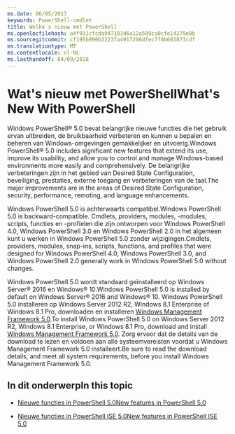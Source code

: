 ```yaml
---
ms.date: 06/05/2017
keywords: PowerShell-cmdlet
title: Welke s nieuw met PowerShell
ms.openlocfilehash: a4f931cfcda947181d6a12a509ca0cfe14279e8b
ms.sourcegitcommit: cf195b090b3223fa4917206dfec7f0b603873cdf
ms.translationtype: MT
ms.contentlocale: nl-NL
ms.lasthandoff: 04/09/2018
---
```

# <a name="what39s-new-with-powershell"></a><span data-ttu-id="8727c-103">Wat&#39;s nieuw met PowerShell</span><span class="sxs-lookup"><span data-stu-id="8727c-103">What&#39;s New With PowerShell</span></span>
<span data-ttu-id="8727c-104">Windows PowerShell® 5.0 bevat belangrijke nieuwe functies die het gebruik ervan uitbreiden, de bruikbaarheid verbeteren en kunnen u bepalen en beheren van Windows-omgevingen gemakkelijker en uitvoerig.</span><span class="sxs-lookup"><span data-stu-id="8727c-104">Windows PowerShell® 5.0 includes significant new features that extend its use, improve its usability, and allow you to control and manage Windows-based environments more easily and comprehensively.</span></span>  <span data-ttu-id="8727c-105">De belangrijke verbeteringen zijn in het gebied van Desired State Configuration, beveiliging, prestaties, externe toegang en verbeteringen van de taal.</span><span class="sxs-lookup"><span data-stu-id="8727c-105">The major improvements are in the areas of Desired State Configuration, security, performance, remoting, and language enhancements.</span></span>

<span data-ttu-id="8727c-106">Windows PowerShell 5.0 is achterwaarts compatibel.</span><span class="sxs-lookup"><span data-stu-id="8727c-106">Windows PowerShell 5.0 is backward-compatible.</span></span> <span data-ttu-id="8727c-107">Cmdlets, providers, modules, -modules, scripts, functies en -profielen die zijn ontworpen voor Windows PowerShell 4.0, Windows PowerShell 3.0 en Windows PowerShell 2.0 in het algemeen kunt u werken in Windows PowerShell 5.0 zonder wijzigingen.</span><span class="sxs-lookup"><span data-stu-id="8727c-107">Cmdlets, providers, modules, snap-ins, scripts, functions, and profiles that were designed for Windows PowerShell 4.0, Windows PowerShell 3.0, and Windows PowerShell 2.0 generally work in Windows PowerShell 5.0 without changes.</span></span>

<span data-ttu-id="8727c-108">Windows PowerShell 5.0 wordt standaard geïnstalleerd op Windows Server® 2016 en Windows® 10.</span><span class="sxs-lookup"><span data-stu-id="8727c-108">Windows PowerShell 5.0 is installed by default on Windows Server® 2016 and Windows® 10.</span></span> <span data-ttu-id="8727c-109">Windows PowerShell 5.0 installeren op Windows Server 2012 R2, Windows 8.1 Enterprise of Windows 8.1 Pro, downloaden en installeren [Windows Management Framework 5.0](https://go.microsoft.com/fwlink/?linkid=830436).</span><span class="sxs-lookup"><span data-stu-id="8727c-109">To install Windows PowerShell 5.0 on Windows Server 2012 R2, Windows 8.1 Enterprise, or Windows 8.1 Pro, download and install [Windows Management Framework 5.0](https://go.microsoft.com/fwlink/?linkid=830436).</span></span> <span data-ttu-id="8727c-110">Zorg ervoor dat de details van de download te lezen en voldoen aan alle systeemvereisten voordat u Windows Management Framework 5.0 installeert.</span><span class="sxs-lookup"><span data-stu-id="8727c-110">Be sure to read the download details, and meet all system requirements, before you install Windows Management Framework 5.0.</span></span>

## <a name="in-this-topic"></a><span data-ttu-id="8727c-111">In dit onderwerp</span><span class="sxs-lookup"><span data-stu-id="8727c-111">In this topic</span></span>

- [<span data-ttu-id="8727c-112">Nieuwe functies in PowerShell 5.0</span><span class="sxs-lookup"><span data-stu-id="8727c-112">New features in  PowerShell 5.0</span></span>](What-s-New-in-Windows-PowerShell-50.md)

- [<span data-ttu-id="8727c-113">Nieuwe functies in PowerShell ISE 5.0</span><span class="sxs-lookup"><span data-stu-id="8727c-113">New features in PowerShell ISE 5.0</span></span>](What-s-New-in-the-PowerShell-50-ISE.md)

<!--
- New features in Windows PowerShell 4.0

- New features in Windows PowerShell 3.0
-->